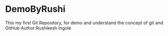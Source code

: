 # DemoByRushi
This my first Git Repository, for demo and understand the concept of git and GitHub 
Author:Rushikesh Ingole
